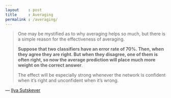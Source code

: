 ```yaml
---
layout    : post
title     : Averaging
permalink : /averaging/
---
```


> One may be mystified as to why averaging helps so much, but there is a simple
> reason for the effectiveness of averaging.
> 
> **Suppose that two classifiers have an error rate of 70%. Then, when they
> agree they are right. But when they disagree, one of them is often right, so
> now the average prediction will place much more weight on the correct
> answer**.
> 
> The effect will be especially strong whenever the network is confident when
> it’s right and unconfident when it’s wrong.

&mdash; [Ilya Sutskever](https://mlwave.com/kaggle-ensembling-guide/)
